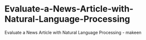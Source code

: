 # Evaluate-a-News-Article-with-Natural-Language-Processing
Evaluate a News Article with Natural Language Processing - makeen 
